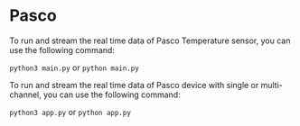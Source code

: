 # Pasco

To run and stream the real time data of Pasco Temperature sensor, you can use the following command:

`python3 main.py` or `python main.py`


To run and stream the real time data of Pasco device with single or multi-channel, you can use the following command:

`python3 app.py` or `python app.py`
